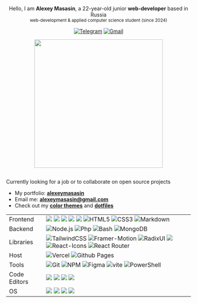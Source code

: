 <div align="center">

Hello, I am **Alexey Masasin**, a 22-year-old junior **web-developer** based in Russia <br> <sub>web-development & applied computer science student (since 2024)<sub>


[![Telegram](https://img.shields.io/badge/Telegram-211e2f?style=for-the-badge&logo=telegram&logoColor=211e2f&labelColor=915fff)](https://t.me/alexeymasasin) [![Gmail](https://img.shields.io/badge/Gmail-211e2f?style=for-the-badge&logo=gmail&logoColor=211e2f&labelColor=915fff)](mailto:alexeymasasin@gmail.com)

<p align="center">
  <a href="#"><img src="https://github-readme-stats.vercel.app/api?username=alexeymasasin&show_icons=true&count_private=true&bg_color=0f0e15&title_color=915fff&text_color=f5faff&icon_color=915fff&ring_color=53ffb1&border_color=53ffb1&border_radius=0&include_all_commits" width="350"></a>
</p>

</div>

## 

Currently looking for a job or to collaborate on open source projects

- My portfolio: [**alexeymasasin**](https://alexeymasasin.me)
- Email me: [**alexeymasasin@gmail.com**](mailto:alexeymasasin@gmail.com)
- Check out my **[color themes](https://github.com/alexeymasasin/RCW-120)** and **[dotfiles](https://github.com/alexeymasasin/dotfiles)**

<table border="0">
  <tr>
  <td>Frontend</td> 
  <td>
    <img src="https://img.shields.io/badge/Next-211e2f?style=for-the-badge&logo=next.js&logoColor=211e2f&labelColor=915fff" />
    <img src="https://img.shields.io/badge/React-211e2f?style=for-the-badge&logo=react&logoColor=211e2f&labelColor=915fff" />
    <img src="https://img.shields.io/badge/Redux-211e2f?style=for-the-badge&logo=redux&logoColor=211e2f&labelColor=915fff" />
    <img src="https://img.shields.io/badge/TypeScript-211e2f?style=for-the-badge&logo=typescript&logoColor=211e2f&labelColor=915fff" />
    <img src="https://img.shields.io/badge/JavaScript-211e2f?style=for-the-badge&logo=javascript&logoColor=211e2f&labelColor=915fff" />
    <img src="https://img.shields.io/badge/html-211e2f.svg?style=for-the-badge&logo=html5&logoColor=211e2f&labelColor=915fff" alt="HTML5">
    <img src="https://img.shields.io/badge/css-211e2f.svg?style=for-the-badge&logo=css3&logoColor=211e2f&labelColor=915fff" alt="CSS3">
    <img src="https://img.shields.io/badge/markdown-211e2f.svg?style=for-the-badge&logo=markdown&logoColor=211e2f&labelColor=915fff" alt="Markdown">
  </td>
  </tr>
  
  <tr>  
    <td>Backend</td>
    <td>
      <img src="https://img.shields.io/badge/node.js-211e2f?logo=node.js&logoColor=211e2f&labelColor=53ffb1&style=for-the-badge" alt="Node.js">
      <img src="https://img.shields.io/badge/php-211e2f.svg?style=for-the-badge&logo=php&logoColor=211e2f&labelColor=53ffb1" alt="Php">
      <img src="https://img.shields.io/badge/bash-211e2f.svg?style=for-the-badge&logo=gnu-bash&logoColor=211e2f&labelColor=53ffb1" alt="Bash">
      <img src="https://img.shields.io/badge/MongoDB-211e2f.svg?style=for-the-badge&logo=mongodb&logoColor=211e2f&labelColor=53ffb1" alt="MongoDB">
    </td>
  </tr>
  
  <tr>
    <td>Libraries</td>
    <td>
      <img src="https://img.shields.io/badge/tailwindcss-211e2f.svg?style=for-the-badge&logo=tailwind-css&logoColor=211e2f&labelColor=915fff" alt="TailwindCSS">
      <img src="https://img.shields.io/badge/framer%20motion-211e2f.svg?style=for-the-badge&logo=framer&logoColor=211e2f&labelColor=915fff" alt="Framer-Motion">
      <img src="https://img.shields.io/badge/radix%20ui-211e2f.svg?style=for-the-badge&logo=radix-ui&logoColor=211e2f&labelColor=915fff" alt=RadixUI>
      <img src="https://img.shields.io/badge/axios-211e2f?&style=for-the-badge&logo=axios&logoColor=211e2f&labelColor=915fff" />
      <img src="https://img.shields.io/badge/react%20icons-211e2f.svg?style=for-the-badge&logo=react&logoColor=211e2f&labelColor=915fff" alt=React-Icons>
      <img src="https://img.shields.io/badge/React_Router-211e2f?style=for-the-badge&logo=react-router&logoColor=211e2f&labelColor=915fff" alt="React Router">
    </td>
  </tr>
  
  <tr>
  <td>Host</td>
    <td>
      <img src="https://img.shields.io/badge/vercel-211e2f.svg?style=for-the-badge&logo=vercel&logoColor=211e2f&labelColor=915fff" alt="Vercel">
      <img src="https://img.shields.io/badge/github%20pages-211e2f?logo=github&logoColor=211e2f&labelColor=915fff&style=for-the-badge" alt="Github Pages">
    </td>
  </tr>
  
  <tr>
    <td>Tools</td>
    <td>
      <img src="https://img.shields.io/badge/git-211e2f.svg?style=for-the-badge&logo=git&logoColor=211e2f&labelColor=53ffb1" alt="Git">
      <img src="https://img.shields.io/badge/NPM-211e2f.svg?style=for-the-badge&logo=npm&logoColor=211e2f&labelColor=53ffb1" alt="NPM">
      <img src="https://img.shields.io/badge/figma-211e2f.svg?style=for-the-badge&logo=figma&logoColor=211e2f&labelColor=53ffb1" alt="Figma"> 
      <img src="https://img.shields.io/badge/vite-211e2f.svg?style=for-the-badge&logo=vite&logoColor=211e2f&labelColor=53ffb1" alt="vite">
      <img src="https://img.shields.io/badge/PowerShell-211e2f.svg?style=for-the-badge&logo=powershell&logoColor=211e2f&labelColor=53ffb1" alt="PowerShell"> 
    </td>
  </tr>
  
  <tr>
    <td>Code Editors</td>
    <td>
      <img src="https://img.shields.io/badge/NeoVim-211e2f.svg?&style=for-the-badge&logo=neovim&logoColor=211e2f&labelColor=915fff" />
      <img src="https://img.shields.io/badge/WebStorm-211e2f?style=for-the-badge&logo=WebStorm&logoColor=211e2f&labelColor=915fff" />
      <img src="https://img.shields.io/badge/phpstorm-211e2f?style=for-the-badge&logo=phpstorm&logoColor=211e2f&labelColor=915fff" />
      <img src="https://img.shields.io/badge/VSCode-211e2f?style=for-the-badge&logo=visual-studio-code&logoColor=211e2f&labelColor=915fff" />
    </td>
  </tr>
  
  <tr>
    <td>OS</td>
    <td>
      <img src="https://img.shields.io/badge/Arch%20Linux-211e2f?logo=arch-linux&logoColor=211e2f&labelColor=53ffb1&style=for-the-badge" />
      <img src="https://img.shields.io/badge/Pop!_OS-211e2f?style=for-the-badge&logo=Pop!_OS&logoColor=211e2f&labelColor=53ffb1" />
      <img src="https://img.shields.io/badge/Ubuntu-211e2f?style=for-the-badge&logo=ubuntu&logoColor=211e2f&labelColor=53ffb1" />
      <img src="https://img.shields.io/badge/Windows%2011-211e2f.svg?style=for-the-badge&logo=Windows%2011&logoColor=211e2f&labelColor=53ffb1" />
    </td>
  </tr>

</table>

<!--- 
In my free time I am an amateur musician, film/video-game/animal buff, and finally, a good guy :)

<details>
  <summary>Education</summary>

- 📖 **Internet Technologies and Mobile Applications (09.03.03, Applied Computer Science)**\
  📆 **2024 - ...**\
  📍 **MTI** – Moscow, Russia

- 💻 **Online Web-Dev Courses**\
  📆 **2023 - ...**\
  🌐 **Stepik** – <a href="https://stepik.org/users/470705820/profile">Profile Page</a>
  <br>
  🌐 **FreeCodeCamp** – <a href="https://www.freecodecamp.org/alexeymasasin">Profile Page</a>

</details>

<details>
  <summary>PC Specs</summary>
  
  <br>
  
  - CPU: AMD Ryzen 5 7600X
  - GPU: NVidia GeForce RTX 4060
  - RAM: G.Skill Tridend Z5 Neo RGB 32Gb (2x16) 5600Mhz
  - Storage #1: Kingston SNV2S 1024Gb
  - Storage #2: ADATA Legend 850 512Gb
  - CPU Cooler: DeepCool AG500 BK ARGB
  - Motherboard: MSI PRO B650-S WiFi
  - Power Supply: Cougar XTC 750W
  - Case: Cougar Duoface RGB
</details>

--->
